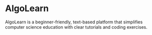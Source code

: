 # AlgoLearn
AlgoLearn is a beginner-friendly, text-based platform that simplifies computer science education with clear tutorials and coding exercises.
